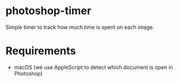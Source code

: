 # photoshop-timer
Simple timer to track how much time is spent on each image. 

# Requirements
- macOS (we use AppleScript to detect which document is open in Photoshop)